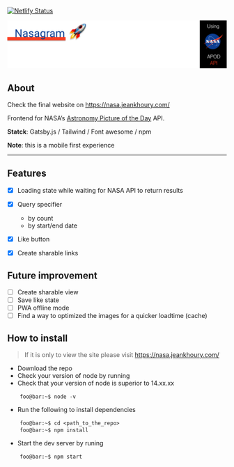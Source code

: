 [![Netlify Status](https://api.netlify.com/api/v1/badges/1d3a2040-b1a4-4297-bbfa-56b9238a2530/deploy-status)](https://app.netlify.com/sites/sad-kilby-81ebd0/deploys)

![Nasagram](https://github.com/jeankhoury0/nasagram/blob/main/src/images/NasagramFrontPage%20(1).png)

## About

Check the final website on https://nasa.jeankhoury.com/

Frontend for NASA’s [Astronomy Picture of the Day](https://api.nasa.gov#apod) API. 

**Statck**: Gatsby.js / Tailwind / Font awesome / npm

**Note**: this is a mobile first experience 

-------
## Features
- [x] Loading state while waiting for NASA API to return results
- [x] Query specifier
    - by count
    - by start/end date
- [x] Like button
- [x] Create sharable links


## Future improvement


- [ ] Create sharable view
- [ ] Save like state
- [ ] PWA offline mode
- [ ] Find a way to optimized the images for a quicker loadtime (cache)

## How to install

> If it is only to view the site please visit https://nasa.jeankhoury.com/

- Download the repo 
- Check your version of node by running 
- Check that your version of node is superior to 14.xx.xx
``` console
    foo@bar:~$ node -v
```

- Run the following to install dependencies

``` console
    foo@bar:~$ cd <path_to_the_repo>
    foo@bar:~$ npm install
```

- Start the dev server by runing
``` console
    foo@bar:~$ npm start
```


